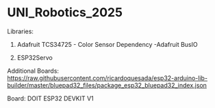 # UNI_Robotics_2025

Libraries:
1. Adafruit TCS34725 - Color Sensor
  Dependency -Adafruit BusIO

2. ESP32Servo

Additional Boards: https://raw.githubusercontent.com/ricardoquesada/esp32-arduino-lib-builder/master/bluepad32_files/package_esp32_bluepad32_index.json

Board: DOIT ESP32 DEVKIT V1